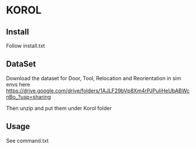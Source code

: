 # KOROL


## Install
Follow install.txt

## DataSet
Download the dataset for Door, Tool, Relocation and Reorientation in sim envs here
https://drive.google.com/drive/folders/1AJLF29bVp8Xm4rPJPuIiHeUbABWcnBo_?usp=sharing

Then unzip and put them under Korol folder

## Usage
See command.txt
